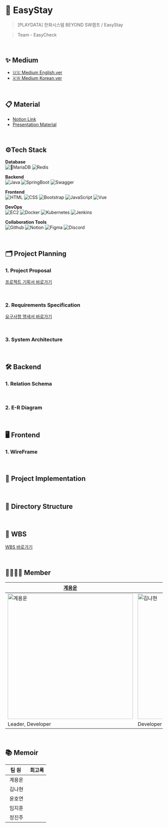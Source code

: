 # 🏨 EasyStay
> [PLAYDATA] 한화시스템 BEYOND SW캠프 / EasyStay

> Team - EasyCheck

<br>

## ✨ Medium
- [🇺🇸 Medium English.ver]() <br>
- [🇰🇷 Medium Korean.ver]()
<br>

## 📋 Material
- [Notion Link](https://playdatacademy.notion.site/EasyCheck-4-7f15d7203a36455fa8854fac585c262e)
- [Presentation Material]()
<br>

## ⚙Tech Stack
<p><strong> Database <br></strong>
<img alt="MariaDB" src="https://img.shields.io/badge/MariaDB-003545?style=for-the-badge&logo=mariadb&logoColor=white"/>
<img alt="Redis" src="https://img.shields.io/badge/Redis-DC382D?style=for-the-badge&logo=redis&logoColor=FFFFFF"/>
</p>
<p><strong> Backend <br></strong>
<img alt="Java" src="https://img.shields.io/badge/Java-ED8B00?style=for-the-badge&logo=openjdk&logoColor=white"/>
<img alt="SpringBoot" src="https://img.shields.io/badge/Spring Boot-6DB33F?style=for-the-badge&logo=springboot&logoColor=FFFFFF"/>
<img alt="Swagger" src="https://img.shields.io/badge/Swagger-85EA2D?style=for-the-badge&logo=Swagger&logoColor=black"/>
</p>
<p><strong> Frontend <br></strong>
<img alt="HTML" src="https://img.shields.io/badge/html5-E34F26?style=for-the-badge&logo=html5&logoColor=white"> 
<img alt="CSS" src="https://img.shields.io/badge/css-1572B6?style=for-the-badge&logo=css3&logoColor=white"> 
<img alt="Bootstrap" src="https://img.shields.io/badge/bootstrap-7952B3?style=for-the-badge&logo=bootstrap&logoColor=white">
<img alt="JavaScript" src="https://img.shields.io/badge/javascript-F7DF1E?style=for-the-badge&logo=javascript&logoColor=black"> 
<img alt="Vue" src="https://img.shields.io/badge/vue.js-4FC08D?style=for-the-badge&logo=vue.js&logoColor=white">
</p>
<p><strong> DevOps <br></strong>
<img alt="EC2" src="https://img.shields.io/badge/Amazon%20EC2-FF9900?style=for-the-badge&logo=amazon-ec2&logoColor=white"/>
<img alt="Docker" src ="https://img.shields.io/badge/Docker-2496ED.svg?&style=for-the-badge&logo=Docker&logoColor=white"/>
<img alt="Kubernetes" src ="https://img.shields.io/badge/kubernetes-%23326ce5.svg?style=for-the-badge&logo=kubernetes&logoColor=white"/>
<img alt="Jenkins" src="https://img.shields.io/badge/Jenkins-D24939?style=for-the-badge&logo=jenkins&logoColor=white"/>
</p>
<p><strong> Collaboration Tools <br></strong>
<img alt="Github" src="https://img.shields.io/badge/github-%23121011.svg?style=for-the-badge&logo=github&logoColor=white">
<img alt="Notion" src="https://img.shields.io/badge/Notion-%23000000.svg?style=for-the-badge&logo=notion&logoColor=white">
<img alt="Figma" src="https://img.shields.io/badge/figma-F24E1E?style=for-the-badge&logo=figma&logoColor=white"/>
<img alt="Discord" src="https://img.shields.io/badge/Discord-%235865F2.svg?style=for-the-badge&logo=discord&logoColor=white">
</p>
<br>

## 🗂️ Project Planning

### 1. Project Proposal

[프로젝트 기획서 바로가기](https://docs.google.com/document/d/1NsRe7jjFrwQg8Bt0SCKF94HdYHeg_NR3/edit)

<br>

### 2. Requirements Specification

[요구사항 명세서 바로가기](https://docs.google.com/spreadsheets/d/1uz9ZYJqATdpGdkdmVqAVl_a7robaEhSl/edit?gid=870607687#gid=870607687)

<br>

### 3. System Architecture

<br>

## 🛠️ Backend

### 1. Relation Schema

<br>

### 2. E-R Diagram

<br>

## 🖥️ Frontend

### 1. WireFrame

<br>

## 💾 Project Implementation

<br>

## 📂 Directory Structure

<br>

## 📆 WBS

[WBS 바로가기](https://docs.google.com/spreadsheets/d/1Mx-Wy8CSjQHiA8POOaPGxwulrzFT6OTxUZ5VshuP6lM/edit?gid=0#gid=0)

<br>

## 👨‍👩‍👧‍👦 Member

| [계용운](https://github.com/yongun2) | [김나현](https://github.com/NAHYEON0713) | [윤호연](https://github.com/hoyeon96) | [임지훈](https://github.com/limjihoon99) | [정진주](https://github.com/jeongjinjoo) |
| ------------------------------------ | ---------------------------------------- | ------------------------------------- | ---------------------------------------- | ---------------------------------------- |
| <img alt="계용운" src="https://github.com/user-attachments/assets/3fbb0f72-9f9b-49c8-87f0-01873185f631" width="400" /> | <img alt="김나현" src="https://github.com/user-attachments/assets/4ab874f5-c578-4baf-816d-02878f2ae787" width="400" /> | <img alt="윤호연" src="https://github.com/user-attachments/assets/c18ae208-16c5-4bd6-ad60-5a6b75cde1f6" width="400" /> | <img alt="임지훈" src="https://github.com/user-attachments/assets/8ff0448a-4ed7-48b9-9a73-5f2ea709413a" width="400" /> | <img alt="정진주" src="https://github.com/user-attachments/assets/70494fdb-e17c-4a9d-bf8f-13a2254f6ad6" width="400" /> |
| Leader, Developer                    | Developer                                | Developer                             | Developer                                | Developer                                |

<br>

## 📚 Memoir

| &nbsp;&nbsp;팀&nbsp;원&nbsp;&nbsp;&nbsp; | 회고록 |
| :--------------------------------------: | ------ |
|                  계용운                  | &nbsp; |
|                  김나현                  | &nbsp; |
|                  윤호연                  | &nbsp; |
|                  임지훈                  | &nbsp; |
|                  정진주                  | &nbsp; |

<br>
